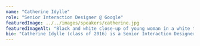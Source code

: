 ```yaml
---
name: "Catherine Idylle"
role: "Senior Interaction Designer @ Google"
featuredImage: ../../images/speakers/catherine.jpg
featuredImageAlt: "Black and white close-up of young woman in a white t-shirt. "
bio: "Catherine Idylle (class of 2016) is a Senior Interaction Designer at Google in San Francisco. She focuses on designing for people with disabilities and mainly works on Lookout (an app for people who are blind or have low vision). She has previously spoken at Google I/O and SF Design Week and was featured at Grace Hopper."
---
```


